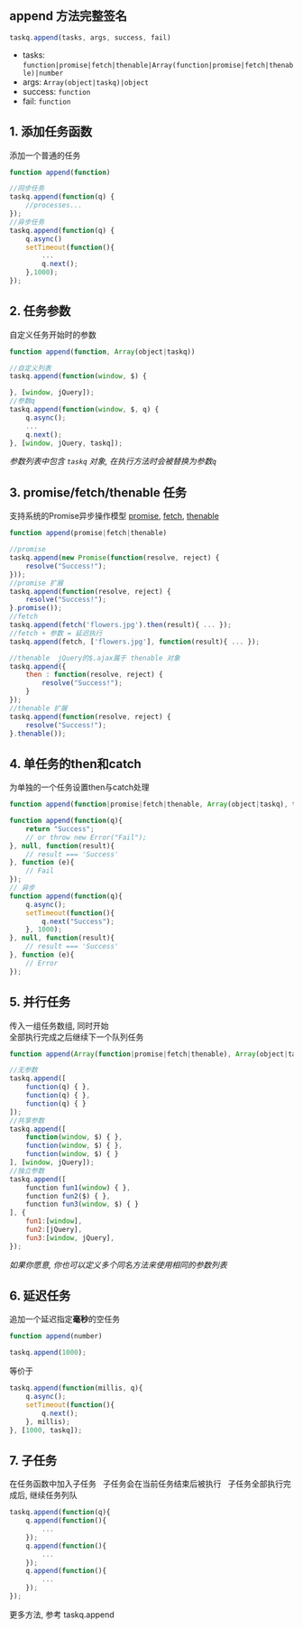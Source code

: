 ## append 方法完整签名
```js
taskq.append(tasks, args, success, fail)
```
+ tasks: `function|promise|fetch|thenable|Array(function|promise|fetch|thenable)|number`
+ args: `Array(object|taskq)|object`
+ success: `function`
+ fail: `function`


## 1. 添加任务函数
添加一个普通的任务
```js
function append(function)
```
```js
//同步任务
taskq.append(function(q) {
    //processes...
});
//异步任务
taskq.append(function(q) {
    q.async()
    setTimeout(function(){
        ...
        q.next();
    },1000);
});
```

## 2. 任务参数  
自定义任务开始时的参数
```js
function append(function, Array(object|taskq))
```
```js
//自定义列表
taskq.append(function(window, $) {

}, [window, jQuery]);
//参数q
taskq.append(function(window, $, q) {
    q.async();
    ...
    q.next();
}, [window, jQuery, taskq]);
```
*参数列表中包含 `taskq` 对象, 在执行方法时会被替换为参数`q`*

## 3. promise/fetch/thenable 任务
支持系统的Promise异步操作模型
[promise](https://developer.mozilla.org/zh-CN/docs/Web/JavaScript/Reference/Global_Objects/Promise#%E7%A4%BA%E4%BE%8B), 
[fetch](https://developer.mozilla.org/zh-CN/docs/Web/API/Fetch_API/Using_Fetch#%E8%BF%9B%E8%A1%8C_fetch_%E8%AF%B7%E6%B1%82), 
[thenable](https://developer.mozilla.org/zh-CN/docs/Web/JavaScript/Reference/Global_Objects/Promise/resolve)
```js
function append(promise|fetch|thenable)
```
```js
//promise
taskq.append(new Promise(function(resolve, reject) { 
    resolve("Success!");
}));
//promise 扩展
taskq.append(function(resolve, reject) {
    resolve("Success!");
}.promise());
//fetch
taskq.append(fetch('flowers.jpg').then(result){ ... });
//fetch + 参数 = 延迟执行
taskq.append(fetch, ['flowers.jpg'], function(result){ ... });

//thenable  jQuery的$.ajax属于 thenable 对象
taskq.append({
    then : function(resolve, reject) {
        resolve("Success!");
    }
});
//thenable 扩展
taskq.append(function(resolve, reject) {
    resolve("Success!");
}.thenable());
```

## 4. 单任务的then和catch
为单独的一个任务设置then与catch处理
```js
function append(function|promise|fetch|thenable, Array(object|taskq), then, catch)
```
```js
function append(function(q){
    return "Success";
    // or throw new Error("Fail");
}, null, function(result){
    // result === 'Success'
}, function (e){
    // Fail
});
// 异步
function append(function(q){
    q.async();
    setTimeout(function(){
        q.next("Success");
    }, 1000);
}, null, function(result){
    // result === 'Success'
}, function (e){
    // Error
});
```

## 5. 并行任务
传入一组任务数组, 同时开始    
全部执行完成之后继续下一个队列任务
```js
function append(Array(function|promise|fetch|thenable), Array(object|taskq)|object)
```
```js
//无参数
taskq.append([
    function(q) { },
    function(q) { },
    function(q) { }
]);
//共享参数
taskq.append([
    function(window, $) { },
    function(window, $) { },
    function(window, $) { }
], [window, jQuery]);
//独立参数
taskq.append([
    function fun1(window) { },
    function fun2($) { },
    function fun3(window, $) { }
], {
    fun1:[window],
    fun2:[jQuery],
    fun3:[window, jQuery],
});
```
*如果你愿意, 你也可以定义多个同名方法来使用相同的参数列表*

## 6. 延迟任务

追加一个延迟指定**毫秒**的空任务
```js
function append(number)
```
```js
taskq.append(1000);
```
等价于
```js
taskq.append(function(millis, q){
    q.async();
    setTimeout(function(){
        q.next();
    }, millis);
}, [1000, taskq]);
```

## 7. 子任务
在任务函数中加入子任务  
子任务会在当前任务结束后被执行  
子任务全部执行完成后, 继续任务列队  
```js
taskq.append(function(q){
    q.append(function(){
        ...
    });
    q.append(function(){
        ...
    });
    q.append(function(){
        ...
    });
});
```
更多方法, 参考 taskq.append
